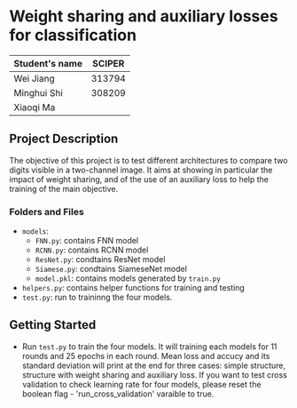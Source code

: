 # Weight sharing and auxiliary losses for classification
| Student's name | SCIPER |
| -------------- | ------ |
| Wei Jiang | 313794  |
| Minghui Shi | 308209 |
| Xiaoqi Ma | |

## Project Description
The objective of this project is to test different architectures to compare two digits visible in a two-channel image. It aims at showing in particular the impact of weight sharing, and of the use of an auxiliary loss to help the training of the main objective.


### Folders and Files
- `models`:
  - `FNN.py`: contains FNN model
  - `RCNN.py`: contains RCNN model
  - `ResNet.py`: condtains ResNet model
  - `Siamese.py`: condtains SiameseNet model
  - `model.pkl`: contains models generated by `train.py`
- `helpers.py`: contains helper functions for training and testing
- `test.py`: run to traininng the four models. 

  
## Getting Started
- Run `test.py` to train the four models. It will training each models for 11 rounds and 25 epochs in each round. Mean loss and accucy and its standard deviation will print at the end for three cases: simple structure, structure with weight sharing and auxiliary loss. If you want to test cross validation to check learning rate for four models, please reset the boolean flag - 'run_cross_validation' varaible to true. 

